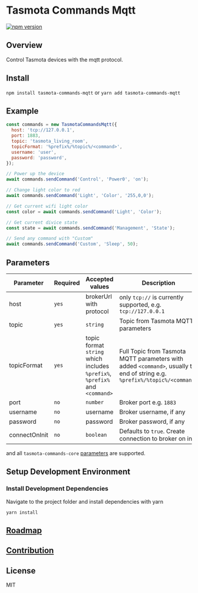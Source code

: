 # Tasmota Commands Mqtt

[![npm version](https://badge.fury.io/js/tasmota-commands-mqtt.svg)](https://www.npmjs.com/package/tasmota-commands-mqtt)

## Overview

Control Tasmota devices with the mqtt protocol.

## Install

`npm install tasmota-commands-mqtt` or `yarn add tasmota-commands-mqtt`

## Example

```javascript
const commands = new TasmotaCommandsMqtt({
  host: 'tcp://127.0.0.1',
  port: 1883,
  topic: 'tasmota_living_room',
  topicFormat: '%prefix%/%topic%/<command>',
  username: 'user',
  password: 'password',
});

// Power up the device
await commands.sendCommand('Control', 'Power0', 'on');

// Change light color to red
await commands.sendCommand('Light', 'Color', '255,0,0');

// Get current wifi light color
const color = await commands.sendCommand('Light', 'Color');

// Get current divice state
const state = await commands.sendCommand('Management', 'State');

// Send any command with "Custom"
await commands.sendCommand('Custom', 'Sleep', 50);
```

## Parameters

| Parameter     | Required | Accepted values                                                             | Description                                                                                                                |
| ------------- | -------- | --------------------------------------------------------------------------- | -------------------------------------------------------------------------------------------------------------------------- |
| host          | `yes`    | brokerUrl with protocol                                                     | only `tcp://` is currently supported, e.g. `tcp://127.0.0.1`                                                               |
| topic         | `yes`    | `string`                                                                    | Topic from Tasmota MQTT parameters                                                                                         |
| topicFormat   | `yes`    | topic format `string` which includes `%prefix%`, `%prefix%` and `<command>` | Full Topic from Tasmota MQTT parameters with added `<command>`, usually to end of string e.g. `%prefix%/%topic%/<command>` |
| port          | `no`     | `number`                                                                    | Broker port e.g. `1883`                                                                                                    |
| username      | `no`     | username                                                                    | Broker username, if any                                                                                                    |
| password      | `no`     | password                                                                    | Broker password, if any                                                                                                    |
| connectOnInit | `no`     | `boolean`                                                                   | Defaults to `true`. Create connection to broker on init.                                                                   |

and all `tasmota-commands-core` [parameters](../tasmota-commands-core/README.md#parameters) are supported.

## Setup Development Environment

### Install Development Dependencies

Navigate to the project folder and install dependencies with yarn

```
yarn install
```

## [Roadmap](../../README.md#roadmap)

## [Contribution](../../README.md#contribution)

## License

MIT
